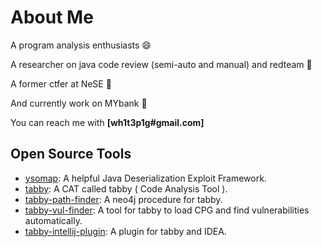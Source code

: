 # About Me

A program analysis enthusiasts 😄

A researcher on java code review (semi-auto and manual) and redteam 🤔

A former ctfer at NeSE 🍵

And currently work on MYbank 🐜

You can reach me with **[wh1t3p1g#gmail.com]**
## Open Source Tools

- [ysomap](https://github.com/wh1t3p1g/ysomap): A helpful Java Deserialization Exploit Framework.
- [tabby](https://github.com/wh1t3p1g/tabby): A CAT called tabby ( Code Analysis Tool ).
- [tabby-path-finder](https://github.com/wh1t3p1g/tabby-path-finder): A neo4j procedure for tabby.
- [tabby-vul-finder](https://github.com/wh1t3p1g/tabby-vul-finder): A tool for tabby to load CPG and find vulnerabilities automatically.
- [tabby-intellij-plugin](https://github.com/wh1t3p1g/tabby-intellij-plugin): A plugin for tabby and IDEA.

